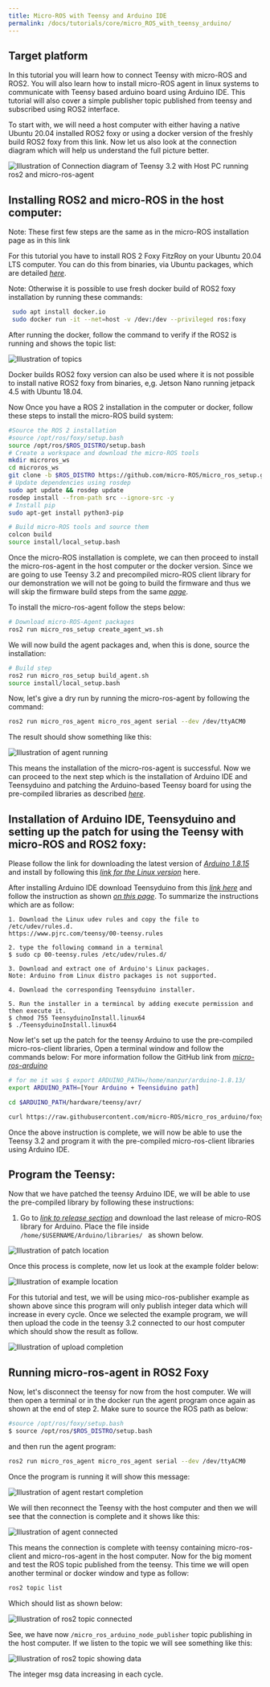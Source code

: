 ```yaml
---
title: Micro-ROS with Teensy and Arduino IDE
permalink: /docs/tutorials/core/micro_ROS_with_teensy_arduino/
---
```


## Target platform

In this tutorial you will learn how to connect Teensy with micro-ROS and ROS2. 
You will also learn how to install micro-ROS agent in linux systems to communicate with 
Teensy based arduino board using Arduino IDE. This tutorial will also cover a 
simple publisher topic published from teensy and subscribed using ROS2 interface.

To start with, we will need a host computer with either having a native 
Ubuntu 20.04 installed ROS2 foxy or using a docker version of the freshly build ROS2 foxy 
from this link. Now let us also look at the connection diagram which will help us 
understand the full picture better.

![Illustration of Connection diagram of Teensy 3.2 with Host PC running ros2 and micro-ros-agent](Teensy_micro_ros_connection.png)

## Installing ROS2 and micro-ROS in the host computer: 
Note: These first few steps are the same as in the micro-ROS installation page as in this link

For this tutorial you have to install ROS 2 Foxy FitzRoy on your Ubuntu 20.04 LTS computer. 
You can do this from binaries, via Ubuntu packages, which are detailed 
[*here*](https://docs.ros.org/en/foxy/Installation/Ubuntu-Install-Binary.html).

Note: Otherwise it is possible to use fresh docker build of ROS2 foxy installation by running these commands:

```bash
 sudo apt install docker.io
 sudo docker run -it --net=host -v /dev:/dev --privileged ros:foxy
```
After running the docker, follow the command to verify if the ROS2 is running and shows the topic list:

![Illustration of topics](rostopic_show.png)

Docker builds ROS2 foxy version can also be used where it is not possible to install 
native ROS2 foxy from binaries, e,g. Jetson Nano running jetpack 4.5 with Ubuntu 18.04.

Now Once you have a ROS 2 installation in the computer or docker, follow these steps to install the micro-ROS build system:

```bash
#Source the ROS 2 installation
#source /opt/ros/foxy/setup.bash
source /opt/ros/$ROS_DISTRO/setup.bash
# Create a workspace and download the micro-ROS tools
mkdir microros_ws
cd microros_ws
git clone -b $ROS_DISTRO https://github.com/micro-ROS/micro_ros_setup.git src/micro_ros_setup
# Update dependencies using rosdep
sudo apt update && rosdep update
rosdep install --from-path src --ignore-src -y
# Install pip
sudo apt-get install python3-pip

# Build micro-ROS tools and source them
colcon build
source install/local_setup.bash
```

Once the micro-ROS installation is complete, we can then proceed to install the micro-ros-agent 
in the host computer or the docker version. Since we are going to use Teensy 3.2 and precompiled 
micro-ROS client library for our demonstration we will not be going to build the firmware and 
thus we will skip the firmware build steps from the same [*page*](https://micro.ros.org//docs/tutorials/core/first_application_linux/#:~:text=Installing%20ROS%202%20and%20the%20micro-ROS%20build%20system).

To install the micro-ros-agent follow the steps below:

```bash
# Download micro-ROS-Agent packages
ros2 run micro_ros_setup create_agent_ws.sh
```
We will now build the agent packages and, when this is done, source the installation:

```bash
# Build step
ros2 run micro_ros_setup build_agent.sh
source install/local_setup.bash
```
Now, let's give a dry run by running the micro-ros-agent by following the command:

```bash
ros2 run micro_ros_agent micro_ros_agent serial --dev /dev/ttyACM0
```
The result should show something like this:

![Illustration of agent running](micro_ros_agent_start.png)

This means the installation of the micro-ros-agent is successful. 
Now we can proceed to the next step which is the installation of Arduino IDE 
and Teensyduino and patching the Arduino-based Teensy board for using the 
pre-compiled libraries as described [*here*](https://github.com/micro-ROS/micro_ros_arduino#patch-teensyduino).

## Installation of Arduino IDE, Teensyduino and setting up the patch for using the Teensy with micro-ROS and ROS2 foxy:

Please follow the link for downloading the latest version of 
[*Arduino 1.8.15*](https://github.com/arduino/Arduino/releases/download/1.8.15/arduino-1.8.15.tar.xz) 
and install by following this [*link for the Linux version*](https://www.arduino.cc/en/Guide/Linux) here.

After installing Arduino IDE download Teensyduino from this [*link here*](https://www.pjrc.com/teensy/td_154/TeensyduinoInstall.linux64) 
and follow the instruction as shown [*on this page*](https://www.pjrc.com/teensy/td_154/TeensyduinoInstall.linux64). 
To summarize the instructions which are as follow:

```
1. Download the Linux udev rules and copy the file to /etc/udev/rules.d.
https://www.pjrc.com/teensy/00-teensy.rules

2. type the following command in a terminal 
$ sudo cp 00-teensy.rules /etc/udev/rules.d/

3. Download and extract one of Arduino's Linux packages.
Note: Arduino from Linux distro packages is not supported.

4. Download the corresponding Teensyduino installer.

5. Run the installer in a termincal by adding execute permission and then execute it.
$ chmod 755 TeensyduinoInstall.linux64
$ ./TeensyduinoInstall.linux64
```
Now let's set up the patch for the teensy Arduino to use the pre-compiled micro-ros-client 
libraries, Open a terminal window and follow the commands below: For more information follow 
the GitHub link from [*micro-ros-arduino*](https://github.com/micro-ROS/micro_ros_arduino/tree/foxy)

```bash
# for me it was $ export ARDUINO_PATH=/home/manzur/arduino-1.8.13/
export ARDUINO_PATH=[Your Arduino + Teensiduino path]

cd $ARDUINO_PATH/hardware/teensy/avr/

curl https://raw.githubusercontent.com/micro-ROS/micro_ros_arduino/foxy/extras/patching_boards/platform_teensy.txt > platform.txt
```

Once the above instruction is complete, we will now be able to use the Teensy 3.2 and 
program it with the pre-compiled micro-ros-client libraries using Arduino IDE.

## Program the Teensy: 

Now that we have patched the teensy Arduino IDE, we will be able to use the pre-compiled library by following these instructions:

1. Go to [*link to release section*](https://github.com/micro-ROS/micro_ros_arduino/releases) 
and download the last release of micro-ROS library for Arduino. 
Place the file inside ```/home/$USERNAME/Arduino/libraries/ ``` as shown below.

![Illustration of patch location](patch_location.png)

Once this process is complete, now let us look at the example folder below:

![Illustration of example location](arduino_example_location.png)

For this tutorial and test, we will be using mico-ros-publisher example as shown above since this 
program will only publish integer data which will increase in every cycle. Once we selected the 
example program, we will then upload the code in the teensy 3.2 connected to our host computer 
which should show the result as follow.

![Illustration of upload completion](upload_completion.png)

## Running micro-ros-agent in ROS2 Foxy

Now, let's disconnect the teensy for now from the host computer. We will then open a terminal 
or in the docker run the agent program once again as shown at the end of 
step 2. Make sure to source the ROS path as below:

```bash
#source /opt/ros/foxy/setup.bash
$ source /opt/ros/$ROS_DISTRO/setup.bash
```

and then run the agent program:

```bash
ros2 run micro_ros_agent micro_ros_agent serial --dev /dev/ttyACM0
```
Once the program is running it will show this message:

![Illustration of agent restart completion](agent_restart.png)

We will then reconnect the Teensy with the host computer and then we will see 
that the connection is complete and it shows like this:

![Illustration of agent connected](agent_connected.png)

This means the connection is complete with teensy containing micro-ros-client and micro-ros-agent in the host computer.
Now for the big moment and test the ROS topic published from the teensy. 
This time we will open another terminal or docker window and type as follow:

```bash
ros2 topic list
```
Which should list as shown below:

![Illustration of ros2 topic connected](ros2_topic_all.png)

See, we have now ```/micro_ros_arduino_node_publisher``` topic publishing in the host computer. 
If we listen to the topic we will see something like this:

![Illustration of ros2 topic showing data](topic_show.png)

The integer msg data increasing in each cycle.
